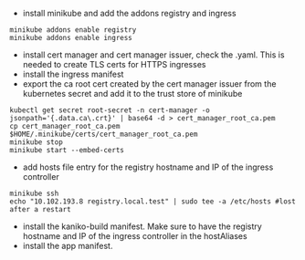 - install minikube and add the addons registry and ingress
``` shell
minikube addons enable registry
minikube addons enable ingress
```
- install cert manager and cert manager issuer, check the .yaml. This is needed to create TLS certs for HTTPS ingresses
- install the ingress manifest
- export the ca root cert created by the cert manager issuer from the kubernetes secret and add it to the trust store of minikube
``` shell
kubectl get secret root-secret -n cert-manager -o jsonpath='{.data.ca\.crt}' | base64 -d > cert_manager_root_ca.pem
cp cert_manager_root_ca.pem $HOME/.minikube/certs/cert_manager_root_ca.pem
minikube stop
minikube start --embed-certs
```
- add hosts file entry for the registry hostname and IP of the ingress controller
``` shell
minikube ssh
echo "10.102.193.8 registry.local.test" | sudo tee -a /etc/hosts #lost after a restart
```
- install the kaniko-build manifest. Make sure to have the registry hostname and IP of the ingress controller in the hostAliases
- install the app manifest.